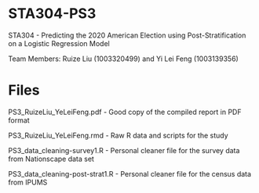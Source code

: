 # STA304-PS3
 STA304 - Predicting the 2020 American Election using Post-Stratification on a Logistic Regression Model <br />
 
 Team Members: Ruize Liu (1003320499) and Yi Lei Feng (1003139356)
 
 # Files
 PS3_RuizeLiu_YeLeiFeng.pdf - Good copy of the compiled report in PDF format<br />
 
 PS3_RuizeLiu_YeLeiFeng.rmd - Raw R data and scripts for the study <br />
 
 PS3_data_cleaning-survey1.R - Personal cleaner file for the survey data from Nationscape data set
 
 PS3_data_cleaning-post-strat1.R - Personal cleaner file for the census data from IPUMS
